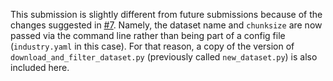 This submission is slightly different from future submissions because of the
changes suggested in
[#7](https://github.com/openforcefield/yammbs-dataset-submission/pull/7).
Namely, the dataset name and `chunksize` are now passed via the command line
rather than being part of a config file (`industry.yaml` in this case). For that
reason, a copy of the version of `download_and_filter_dataset.py` (previously
called `new_dataset.py`) is also included here.
